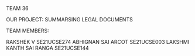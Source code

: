 TEAM 36 

OUR PROJECT: SUMMARSING LEGAL DOCUMENTS


TEAM MEMBERS:

RAKSHEK V                SE21UCSE274
ABHIGNAN SAI ARCOT       SE21UCSE003
LAKSHMI KANTH SAI RANGA  SE21UCSE144
